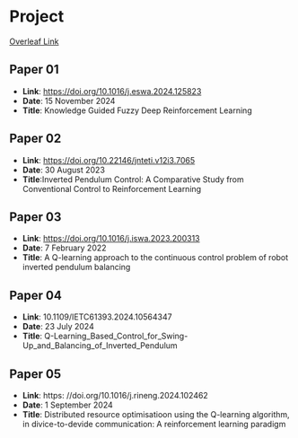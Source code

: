 # Project

[Overleaf Link](https://www.overleaf.com/6325884828qqwywgsgqdvn#6c9168)

## Paper 01

- **Link**: https://doi.org/10.1016/j.eswa.2024.125823
- **Date**: 15 November 2024
- **Title**: Knowledge Guided Fuzzy Deep Reinforcement Learning

## Paper 02

- **Link**: https://doi.org/10.22146/jnteti.v12i3.7065
- **Date**: 30 August 2023
- **Title**:Inverted Pendulum Control: A Comparative Study from Conventional Control to Reinforcement Learning

## Paper 03

- **Link**: https://doi.org/10.1016/j.iswa.2023.200313
- **Date**: 7 February 2022
- **Title**: A Q-learning approach to the continuous control problem of robot inverted pendulum balancing

## Paper 04

- **Link**: 10.1109/IETC61393.2024.10564347
- **Date**: 23 July 2024
- **Title**: Q-Learning_Based_Control_for_Swing-Up_and_Balancing_of_Inverted_Pendulum

## Paper 05

- **Link**: https: //doi.org/10.1016/j.rineng.2024.102462
- **Date**: 1 September 2024
- **Title**: Distributed resource optimisatioon using the Q-learning algorithm, in divice-to-devide communication: A reinforcement learning paradigm
